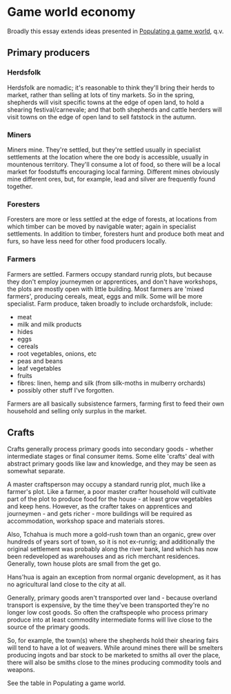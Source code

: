 # Game world economy

Broadly this essay extends ideas presented in [Populating a game world](Populating-a-game-world.html), q.v.

## Primary producers

### Herdsfolk

Herdsfolk are nomadic; it's reasonable to think they'll bring their herds to market, rather than selling at lots of tiny markets. So in the spring, shepherds will visit specific towns at the edge of open land, to hold a shearing festival/carnevale; and that both shepherds and cattle herders will visit towns on the edge of open land to sell fatstock in the autumn.

### Miners

Miners mine. They're settled, but they're settled usually in specialist settlements at the location where the ore body is accessible, usually in mountenous territory. They'll consume a lot of food, so there will be a local market for foodstuffs encouraging local farming. Different mines obviously mine different ores, but, for example, lead and silver are frequently found together.

### Foresters

Foresters are more or less settled at the edge of forests, at locations from which timber can be moved by navigable water; again in specialist settlements. In addition to timber, foresters hunt and produce both meat and furs, so have less need for other food producers locally.

### Farmers

Farmers are settled. Farmers occupy standard runrig plots, but because they don't employ journeymen or apprentices, and don't have workshops, the plots are mostly open with little building. Most farmers are 'mixed farmers', producing cereals, meat, eggs and milk. Some will be more specialist. Farm produce, taken broadly to include orchardsfolk, include:

* meat
* milk and milk products
* hides
* eggs
* cereals
* root vegetables, onions, etc
* peas and beans
* leaf vegetables
* fruits
* fibres: linen, hemp and silk (from silk-moths in mulberry orchards)
* possibly other stuff I've forgotten.

Farmers are all basically subsistence farmers, farming first to feed their own household and selling only surplus in the market.

## Crafts

Crafts generally process primary goods into secondary goods - whether intermediate stages or final consumer items. Some elite 'crafts' deal with abstract primary goods like law and knowledge, and they may be seen as somewhat separate.

A master craftsperson may occupy a standard runrig plot, much like a farmer's plot. Like a farmer, a poor master crafter household will cultivate part of the plot to produce food for the house - at least grow vegetables and keep hens. However, as the crafter takes on apprentices and journeymen - and gets richer - more buildings will be required as accommodation, workshop space and materials stores.

Also, Tchahua is much more a gold-rush town than an organic, grew over hundreds of years sort of town, so it is not ex-runrig; and additionally the original settlement was probably along the river bank, land which has now been redeveloped as warehouses and as rich merchant residences. Generally, town house plots are small from the get go.

Hans'hua is again an exception from normal organic development, as it has no agricultural land close to the city at all.

Generally, primary goods aren't transported over land - because overland transport is expensive, by the time they've been transported they're no longer low cost goods. So often the craftspeople who process primary produce into at least commodity intermediate forms will live close to the source of the primary goods.

So, for example, the town(s) where the shepherds hold their shearing fairs will tend to have a lot of weavers. While around mines there will be smelters producing ingots and bar stock to be marketed to smiths all over the place, there will also be smiths close to the mines producing commodity tools and weapons.

See the table in Populating a game world.


